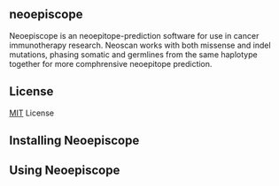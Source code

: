 neoepiscope
-----
Neoepiscope is an neoepitope-prediction software for use in cancer immunotherapy research. Neoscan works with both missense and indel mutations, phasing somatic and germlines from the same haplotype together for more comphrensive neoepitope prediction.

License
-----
[MIT](http://choosealicense.com/licenses/mit/) License



Installing Neoepiscope
-----



Using Neoepiscope
-----



